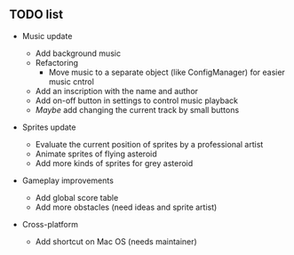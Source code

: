 ## TODO list

- Music update
    - Add background music
    - Refactoring
        - Move music to a separate object (like ConfigManager) for easier music cntrol
    - Add an inscription with the name and author 
    - Add on-off button in settings to control music playback
    - _Maybe_ add changing the current track by small buttons

- Sprites update
    - Evaluate the current position of sprites by a professional artist
    - Animate sprites of flying asteroid
    - Add more kinds of sprites for grey asteroid

- Gameplay improvements
    - Add global score table
    - Add more obstacles (need ideas and sprite artist)

- Cross-platform
    - Add shortcut on Mac OS (needs maintainer)